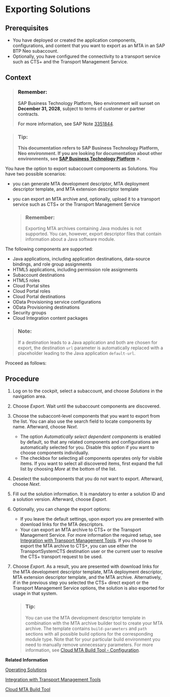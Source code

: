 <!-- loio14a0ff1480494bcd993674061fb4f505 -->

# Exporting Solutions



<a name="loio14a0ff1480494bcd993674061fb4f505__prereq_b3f_ghq_m2b"/>

## Prerequisites

-   You have deployed or created the application components, configurations, and content that you want to export as an MTA in an SAP BTP Neo subaccount.
-   Optionally, you have configured the connectivity to a transport service such as CTS+ and the Transport Management Service.



<a name="loio14a0ff1480494bcd993674061fb4f505__context_s5v_4pp_m2b"/>

## Context

> ### Remember:  
> SAP Business Technology Platform, Neo environment will sunset on **December 31, 2028**, subject to terms of customer or partner contracts.
> 
> For more information, see SAP Note [3351844](https://me.sap.com/notes/3351844).

> ### Tip:  
> **This documentation refers to SAP Business Technology Platform, Neo environment. If you are looking for documentation about other environments, see [SAP Business Technology Platform](https://help.sap.com/viewer/65de2977205c403bbc107264b8eccf4b/Cloud/en-US/6a2c1ab5a31b4ed9a2ce17a5329e1dd8.html "SAP Business Technology Platform (SAP BTP) is an integrated offering comprised of the following technology portfolios: application development; process automation; integration; data, analytics, and enterprise planning; artificial intelligence. The platform offers users the ability to turn data into business value, compose end-to-end business processes, connect entire IT landscapes, and personalize, build and extend SAP applications. This reduces the overall total cost of ownership maintaining SAP landscapes and third-party software across end-to-end business processes.") :arrow_upper_right:.**

You have the option to export subaccount components as Solutions. You have two possible scenarios:

-   you can generate MTA development descriptor, MTA deployment descriptor template, and MTA extension descriptor template
-   you can export an MTA archive and, optionally, upload it to a transport service such as CTS+ or the Transport Management Service

    > ### Remember:  
    > Exporting MTA archives containing Java modules is not supported. You can, however, export descriptor files that contain information about a Java software module.


The following components are supported:

-   Java applications, including application destinations, data-source bindings, and role group assignments
-   HTML5 applications, including permission role assignments
-   Subaccount destinations
-   HTML5 roles
-   Cloud Portal sites
-   Cloud Portal roles
-   Cloud Portal destinations
-   OData Provisioning service configurations
-   OData Provisioning destinations
-   Security groups
-   Cloud Integration content packages

> ### Note:  
> If a destination leads to a Java application and both are chosen for export, the destination `url` parameter is automatically replaced with a placeholder leading to the Java application `default-url`.

Proceed as follows:



<a name="loio14a0ff1480494bcd993674061fb4f505__steps_e4y_vpp_m2b"/>

## Procedure

1.  Log on to the cockpit, select a subaccount, and choose *Solutions* in the navigation area.

2.  Choose *Export*. Wait until the subaccount components are discovered.

3.  Choose the subaccont-level components that you want to export from the list. You can also use the search field to locate components by name. Afterward, choose *Next*.

    -   The option *Automatically select dependent components* is enabled by default, so that any related components and configurations are automatically selected for you. Disable this option if you want to choose components individually.
    -   The checkbox for selecting all components operates only for visible items. If you want to select all discovered items, first expand the full list by choosing *More* at the bottom of the list.

4.  Deselect the subcomponents that you do not want to export. Afterward, choose *Next*.

5.  Fill out the solution information. It is mandatory to enter a solution ID and a solution version. Afterward, choose *Export*.

6.  Optionally, you can change the export options:

    -   If you leave the default settings, upon export you are presented with download links for the MTA descriptors.
    -   Your can export an MTA archive to CTS+ or the Transport Management Service. For more information the required setup, see [Integration with Transport Management Tools](integration-with-transport-management-tools-905baea.md). If you choose to export the MTA archive to CTS+, you can use either the TransportSystemCTS destination user or the current user to resolve the CTS+ transport request to be used.

7.  Choose *Export*. As a result, you are presented with download links for the MTA development descriptor template, MTA deployment descriptor, MTA extension descriptor template, and the MTA archive. Alternatively, if in the previous step you selected the CTS+ direct export or the Transport Management Service options, the solution is also exported for usage in that system.

    > ### Tip:  
    > You can use the MTA development descriptor template in combination with the MTA archive builder tool to create your MTA archive. The template contains `build-parameters` and `path` sections with all possible build options for the corresponding module type. Note that for your particular build environment you need to manually remove unnecessary parameters. For more information, see [Cloud MTA Build Tool - Configuration](https://sap.github.io/cloud-mta-build-tool/configuration/).


**Related Information**  


[Operating Solutions](operating-solutions-2abf7d4.md "You can deploy, update, monitor, and delete a solution.")

[Integration with Transport Management Tools](integration-with-transport-management-tools-905baea.md)

[Cloud MTA Build Tool](https://sap.github.io/cloud-mta-build-tool/)

